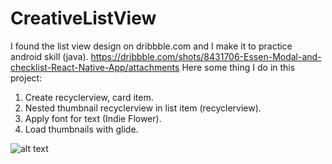 # CreativeListView
I found the list view design on dribbble.com and I make it to practice android skill (java).
https://dribbble.com/shots/8431706-Essen-Modal-and-checklist-React-Native-App/attachments
Here some thing I do in this project:
1. Create recyclerview, card item.
2. Nested thumbnail recyclerview in list item (recyclerview).
3. Apply font for text (Indie Flower).
4. Load thumbnails with glide.

![alt text](https://i.ibb.co/GMgpdKr/image.png)
